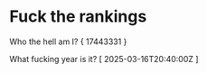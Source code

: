 # Fuck the rankings

Who the hell am I?
{ 17443331 }

What fucking year is it?
[ 2025-03-16T20:40:00Z ]

